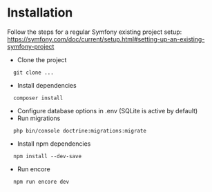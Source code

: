 # Installation
Follow the steps for a regular Symfony existing project setup:
https://symfony.com/doc/current/setup.html#setting-up-an-existing-symfony-project
- Clone the project
```
  git clone ...
```
- Install dependencies
```
  composer install
```
- Configure database options in .env (SQLite is active by default)
- Run migrations
```
  php bin/console doctrine:migrations:migrate
``` 
- Install npm dependencies
```
  npm install --dev-save
```
- Run encore 
```
  npm run encore dev
```

